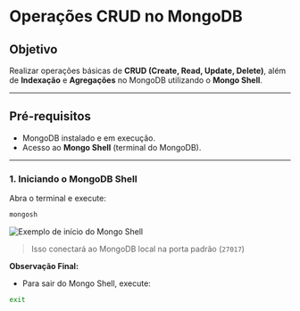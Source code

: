 # Operações CRUD no MongoDB

## **Objetivo**  
Realizar operações básicas de **CRUD (Create, Read, Update, Delete)**, além de **Indexação** e **Agregações** no MongoDB utilizando o **Mongo Shell**.

---

## **Pré-requisitos**  
- MongoDB instalado e em execução.  
- Acesso ao **Mongo Shell** (terminal do MongoDB).  

---

### **1. Iniciando o MongoDB Shell**  
Abra o terminal e execute:  
```bash
mongosh
```

![Exemplo de início do Mongo Shell](1742909917066.png)


> Isso conectará ao MongoDB local na porta padrão (`27017`)


<note>

**Observação Final:**  
- Para sair do Mongo Shell, execute:  

```bash
exit
```

</note>
